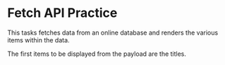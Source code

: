 # Fetch API Practice

This tasks fetches data from an online database and renders the various items within the data.

The first items to be displayed from the payload are the titles.

